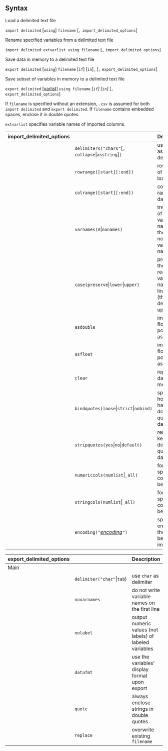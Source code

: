 ## Syntax

Load a delimited text file

`import delimited` \[`using`\] `filename` \[`,`
`import_delimited_options`\]

Rename specified variables from a delimited text file

`import delimited extvarlist using filename` \[`,`
`import_delimited_options`\]

Save data in memory to a delimited text file

`export delimited` \[`using`\] `filename` <span
class="command">\[`if`\] \[`in`\]_ \[`,`
`export_delimited_options`\]

Save subset of variables in memory to a delimited text file

`export delimited`
\[[varlist](http://www.stata.com/help.cgi?varlist)\]
`using filename` _\[`if`\] \[`in`\]_ \[`,`
`export_delimited_options`\]

If `filename` is specified without an extension, `.csv` is assumed for
both `import delimited` and `export delimited`. If `filename` contains
embedded spaces, enclose it in double quotes.

`extvarlist` specifies variable names of imported columns.

| import\_delimited\_options |                                                                                                                                 | Description                                                                      |
|----------------------------|---------------------------------------------------------------------------------------------------------------------------------|----------------------------------------------------------------------------------|
|                            | `delimiters("chars"`\[`, collapse`\|`asstring`\]`)`                                                                       | use `chars` as delimiters                                                        |
|                            | `rowrange([start][:end])`                                                                                                       | row range of data to load                                                        |
|                            | `colrange([start][:end])`                                                                                                       | column range of data to load                                                     |
|                            | `varnames(#`\|`nonames)`                                                                                                      | treat row `#` of data as variable names or the data do not have variable names   |
|                            | `case(preserve`\|`lower`\|`upper)`                                                                                              | preserve the case or read variable names as lowercase (the default) or uppercase |
|                            | `asdouble`                                                                                                                      | import all floating-point data as `double`s                                      |
|                            | `asfloat`                                                                                                                       | import all floating-point data as `float`s                                       |
|                            | `clear`                                                                                                                         | replace data in memory                                                           |
|                            | `bindquotes(loose`\|`strict`\|`nobind)`                                                                                         | specify how to handle double quotes in data                                      |
|                            | `stripquotes(yes`\|`no`\|`default)`                                                                                             | remove or keep double quotes in data                                             |
|                            | `numericcols(numlist`\|`_all)`                                                                                                | force specified columns to be numeric                                            |
|                            | `stringcols(numlist`\|`_all)`                                                                                                 | force specified columns to be string                                             |
|                            | `encoding("`[<var class="command">encoding</var><strong></strong>](import%20delimited##encoding)`")` | specify the encoding of the text file being imported                             |

| export\_delimited\_options |                                | Description                                             |
|----------------------------|--------------------------------|---------------------------------------------------------|
| Main                       |                                |                                                         |
|                            | `delimiter("char"`\|`tab`) | use `char` as delimiter                                 |
|                            | `novarnames`                   | do not write variable names on the first line           |
|                            | `nolabel`                      | output numeric values (not labels) of labeled variables |
|                            | `datafmt`                      | use the variables' display format upon export           |
|                            | `quote`                        | always enclose strings in double quotes                 |
|                            | `replace`                      | overwrite existing `filename`                           |
